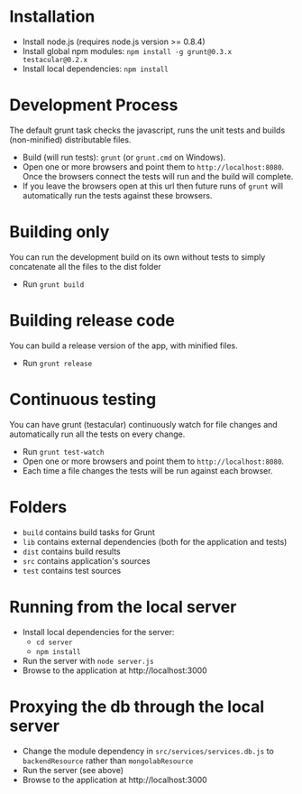# Installation

* Install node.js (requires node.js version >= 0.8.4)
* Install global npm modules: `npm install -g grunt@0.3.x testacular@0.2.x`
* Install local dependencies: `npm install`

# Development Process
The default grunt task checks the javascript, runs the unit tests and builds (non-minified) distributable files.

* Build (will run tests): `grunt` (or `grunt.cmd` on Windows).
* Open one or more browsers and point them to `http://localhost:8080`.  Once the browsers connect the tests will run and the build will complete.
* If you leave the browsers open at this url then future runs of `grunt` will automatically run the tests against these browsers.

# Building only
You can run the development build on its own without tests to simply concatenate all the files to the dist folder

* Run `grunt build`

# Building release code
You can build a release version of the app, with minified files.

* Run `grunt release`

# Continuous testing
You can have grunt (testacular) continuously watch for file changes and automatically run all the tests on every change.

* Run `grunt test-watch`
* Open one or more browsers and point them to `http://localhost:8080`.
* Each time a file changes the tests will be run against each browser.

# Folders

* `build` contains build tasks for Grunt
* `lib` contains external dependencies (both for the application and tests)
* `dist` contains build results
* `src` contains application's sources
* `test` contains test sources

# Running from the local server

* Install local dependencies for the server:
    * `cd server`
    * `npm install`
* Run the server with `node server.js`
* Browse to the application at http://localhost:3000

# Proxying the db through the local server

* Change the module dependency in `src/services/services.db.js` to `backendResource` rather than `mongolabResource`
* Run the server (see above)
* Browse to the application at http://localhost:3000

